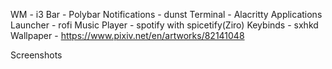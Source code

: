WM - i3
Bar - Polybar
Notifications - dunst
Terminal - Alacritty
Applications Launcher - rofi
Music Player - spotify with spicetify(Ziro)
Keybinds - sxhkd
Wallpaper - https://www.pixiv.net/en/artworks/82141048

Screenshots

